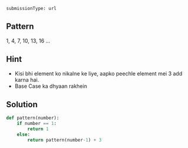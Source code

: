 ```ngMeta
submissionType: url
```

## Pattern
1, 4, 7, 10, 13, 16 ...

## Hint
- Kisi bhi element ko nikalne ke liye, aapko peechle element mei 3 add karna hai.
- Base Case ka dhyaan rakhein

## Solution
```python
def pattern(number):
    if number == 1:
        return 1
    else:
        return pattern(number-1) + 3
```
